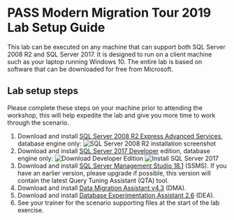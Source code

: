 # PASS Modern Migration Tour 2019 Lab Setup Guide

This lab can be executed on any machine that can support both SQL Server 2008 R2 and SQL Server 2017. It is designed to run on a client machine such as your laptop running Windows 10. The entire lab is based on software that can be downloaded for free from Microsoft.

## Lab setup steps
Please complete these steps on your machine prior to attending the workshop, this will help expedite the lab and give you more time to work through the scenario.

1. Download and install [SQL Server 2008 R2 Express Advanced Services](https://www.microsoft.com/en-us/download/details.aspx?id=25174), database engine only:
![SQL Server 2008 R2 installation screenshot](../media/SQL2008Install.png)
2. Download and install [SQL Server 2017 Developer](https://www.microsoft.com/en-us/sql-server/sql-server-downloads) edition, database engine only:
![Download Developer Edition](../media/DownloadDeveloperEdition.png)
![Install SQL Server 2017](../media/SQL2017Install.png)
3. Download and install [SQL Server Management Studio 18.1](https://docs.microsoft.com/en-us/sql/ssms/download-sql-server-management-studio-ssms?view=sql-server-2017) (SSMS). If you have an earlier version, please upgrade if possible, this version will contain the latest Query Tuning Assistant (QTA) tool.
4. Download and install [Data Migration Assistant v4.3](https://www.microsoft.com/en-us/download/details.aspx?id=53595) (DMA).
5. Download and install [Database Experimentation Assistant 2.6](https://www.microsoft.com/en-us/download/details.aspx?id=54090) (DEA).
6. See your trainer for the scenario supporting files at the start of the lab exercise.


